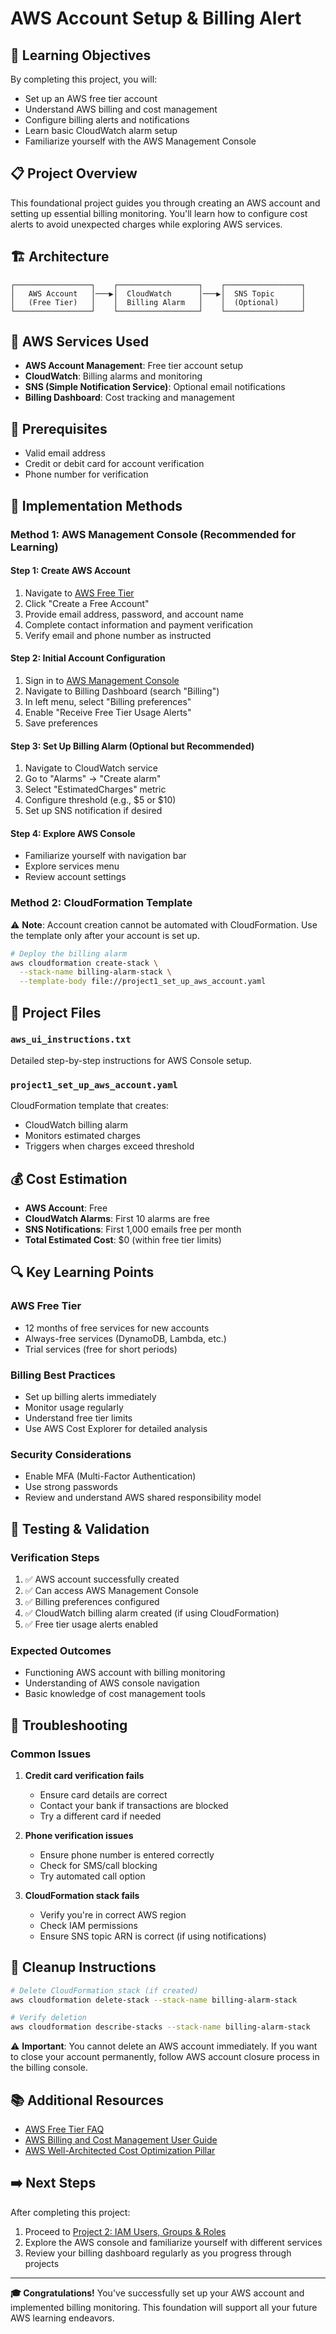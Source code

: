 # AWS Account Setup & Billing Alert

## 🎯 Learning Objectives
By completing this project, you will:
- Set up an AWS free tier account
- Understand AWS billing and cost management
- Configure billing alerts and notifications
- Learn basic CloudWatch alarm setup
- Familiarize yourself with the AWS Management Console

## 📋 Project Overview
This foundational project guides you through creating an AWS account and setting up essential billing monitoring. You'll learn how to configure cost alerts to avoid unexpected charges while exploring AWS services.

## 🏗️ Architecture
```
┌─────────────────┐    ┌──────────────────┐    ┌─────────────────┐
│   AWS Account   │───▶│  CloudWatch      │───▶│  SNS Topic      │
│   (Free Tier)   │    │  Billing Alarm   │    │  (Optional)     │
└─────────────────┘    └──────────────────┘    └─────────────────┘
```

## 🔧 AWS Services Used
- **AWS Account Management**: Free tier account setup
- **CloudWatch**: Billing alarms and monitoring
- **SNS (Simple Notification Service)**: Optional email notifications
- **Billing Dashboard**: Cost tracking and management

## 📝 Prerequisites
- Valid email address
- Credit or debit card for account verification
- Phone number for verification

## 🚀 Implementation Methods

### Method 1: AWS Management Console (Recommended for Learning)

#### Step 1: Create AWS Account
1. Navigate to [AWS Free Tier](https://aws.amazon.com/free/)
2. Click "Create a Free Account"
3. Provide email address, password, and account name
4. Complete contact information and payment verification
5. Verify email and phone number as instructed

#### Step 2: Initial Account Configuration
1. Sign in to [AWS Management Console](https://console.aws.amazon.com/)
2. Navigate to Billing Dashboard (search "Billing")
3. In left menu, select "Billing preferences"
4. Enable "Receive Free Tier Usage Alerts"
5. Save preferences

#### Step 3: Set Up Billing Alarm (Optional but Recommended)
1. Navigate to CloudWatch service
2. Go to "Alarms" → "Create alarm"
3. Select "EstimatedCharges" metric
4. Configure threshold (e.g., $5 or $10)
5. Set up SNS notification if desired

#### Step 4: Explore AWS Console
- Familiarize yourself with navigation bar
- Explore services menu
- Review account settings

### Method 2: CloudFormation Template

⚠️ **Note**: Account creation cannot be automated with CloudFormation. Use the template only after your account is set up.

```bash
# Deploy the billing alarm
aws cloudformation create-stack \
  --stack-name billing-alarm-stack \
  --template-body file://project1_set_up_aws_account.yaml
```

## 📁 Project Files

### `aws_ui_instructions.txt`
Detailed step-by-step instructions for AWS Console setup.

### `project1_set_up_aws_account.yaml`
CloudFormation template that creates:
- CloudWatch billing alarm
- Monitors estimated charges
- Triggers when charges exceed threshold

## 💰 Cost Estimation
- **AWS Account**: Free
- **CloudWatch Alarms**: First 10 alarms are free
- **SNS Notifications**: First 1,000 emails free per month
- **Total Estimated Cost**: $0 (within free tier limits)

## 🔍 Key Learning Points

### AWS Free Tier
- 12 months of free services for new accounts
- Always-free services (DynamoDB, Lambda, etc.)
- Trial services (free for short periods)

### Billing Best Practices
- Set up billing alerts immediately
- Monitor usage regularly
- Understand free tier limits
- Use AWS Cost Explorer for detailed analysis

### Security Considerations
- Enable MFA (Multi-Factor Authentication)
- Use strong passwords
- Review and understand AWS shared responsibility model

## 🧪 Testing & Validation

### Verification Steps
1. ✅ AWS account successfully created
2. ✅ Can access AWS Management Console
3. ✅ Billing preferences configured
4. ✅ CloudWatch billing alarm created (if using CloudFormation)
5. ✅ Free tier usage alerts enabled

### Expected Outcomes
- Functioning AWS account with billing monitoring
- Understanding of AWS console navigation
- Basic knowledge of cost management tools

## 🚨 Troubleshooting

### Common Issues
1. **Credit card verification fails**
   - Ensure card details are correct
   - Contact your bank if transactions are blocked
   - Try a different card if needed

2. **Phone verification issues**
   - Ensure phone number is entered correctly
   - Check for SMS/call blocking
   - Try automated call option

3. **CloudFormation stack fails**
   - Verify you're in correct AWS region
   - Check IAM permissions
   - Ensure SNS topic ARN is correct (if using notifications)

## 🧹 Cleanup Instructions
```bash
# Delete CloudFormation stack (if created)
aws cloudformation delete-stack --stack-name billing-alarm-stack

# Verify deletion
aws cloudformation describe-stacks --stack-name billing-alarm-stack
```

⚠️ **Important**: You cannot delete an AWS account immediately. If you want to close your account permanently, follow AWS account closure process in the billing console.

## 📚 Additional Resources
- [AWS Free Tier FAQ](https://aws.amazon.com/free/free-tier-faqs/)
- [AWS Billing and Cost Management User Guide](https://docs.aws.amazon.com/awsaccountbilling/)
- [AWS Well-Architected Cost Optimization Pillar](https://docs.aws.amazon.com/wellarchitected/latest/cost-optimization-pillar/)

## ➡️ Next Steps
After completing this project:
1. Proceed to [Project 2: IAM Users, Groups & Roles](../project2_iam_user_group_role/)
2. Explore the AWS console and familiarize yourself with different services
3. Review your billing dashboard regularly as you progress through projects

---
**🎓 Congratulations!** You've successfully set up your AWS account and implemented billing monitoring. This foundation will support all your future AWS learning endeavors.
